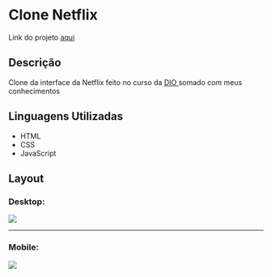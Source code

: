 # Clone Netflix

<p>Link do projeto <a href="https://viniciuseduardo0.github.io/project-netflix/">aqui</a></p>

## Descrição

<p> Clone da interface da Netflix feito no curso da <a  href="https://web.dio.me/browse"> DIO </a> somado com meus conhecimentos</p>

## Linguagens Utilizadas
- HTML
- CSS
- JavaScript

## Layout 
### Desktop:
<img src="src/img/desktopNet.PNG">


<hr>

### Mobile:
<img src="src/img/mobileNet.PNG">
